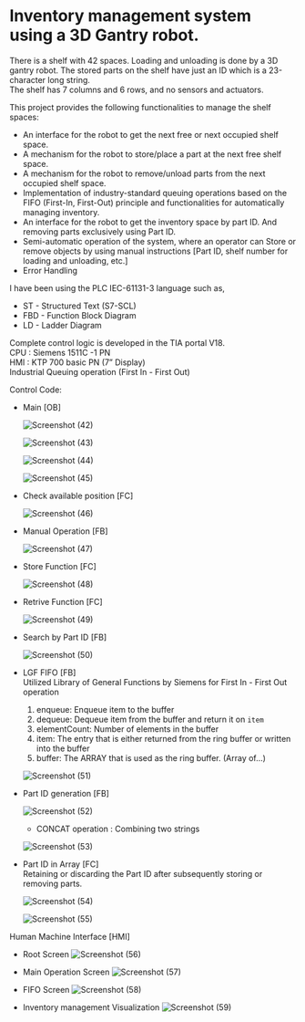 # Inventory management system using a 3D Gantry robot.
There is a shelf with 42 spaces. Loading and unloading is done by a 3D gantry robot. The stored parts on the shelf have just an ID which is a 23-character long string.  
The shelf has 7 columns and 6 rows, and no sensors and actuators.  
  
This project provides the following functionalities to manage the shelf spaces:  
- An interface for the robot to get the next free or next occupied shelf space.
- A mechanism for the robot to store/place a part at the next free shelf space.
- A mechanism for the robot to remove/unload parts from the next occupied shelf space.
- Implementation of industry-standard queuing operations based on the FIFO (First-In, First-Out) principle and functionalities for automatically managing inventory.
- An interface for the robot to get the inventory space by part ID. And removing parts exclusively using Part ID.
- Semi-automatic operation of the system, where an operator can Store or remove objects by using manual instructions [Part ID, shelf number for loading and unloading, etc.]
- Error Handling


  
I have been using the PLC IEC-61131-3 language such as,  
- ST - Structured Text (S7-SCL)
- FBD - Function Block Diagram
- LD - Ladder Diagram

Complete control logic is developed in the TIA portal V18.  
CPU : Siemens 1511C -1 PN  
HMI : KTP 700 basic PN (7” Display)  
Industrial Queuing operation (First In - First Out)

Control Code:  
- Main [OB]
  
  ![Screenshot (42)](https://github.com/riitesh07/Inventory-Management-System-for-a-3D-Gantry-Robot/assets/68095076/51e6f95b-7700-4168-af98-66395d623a69)

      
  ![Screenshot (43)](https://github.com/riitesh07/Inventory-Management-System-for-a-3D-Gantry-Robot/assets/68095076/8d0b81dc-ac1f-4d8c-8a4b-e398951323de)
  
  ![Screenshot (44)](https://github.com/riitesh07/Inventory-Management-System-for-a-3D-Gantry-Robot/assets/68095076/c765a986-7c0d-47a3-90b4-dba773b1be49)

  ![Screenshot (45)](https://github.com/riitesh07/Inventory-Management-System-for-a-3D-Gantry-Robot/assets/68095076/922542f1-3ecd-469d-9aa5-81a87d23b9ff)

- Check available position [FC]

  ![Screenshot (46)](https://github.com/riitesh07/Inventory-Management-System-for-a-3D-Gantry-Robot/assets/68095076/edcb473a-fd33-4020-9ce8-b466e618d16a)

- Manual Operation [FB]
    
  ![Screenshot (47)](https://github.com/riitesh07/Inventory-Management-System-for-a-3D-Gantry-Robot/assets/68095076/e3d63e2c-1afe-4817-9023-c96ac044364f)

- Store Function [FC]

    ![Screenshot (48)](https://github.com/riitesh07/Inventory-Management-System-for-a-3D-Gantry-Robot/assets/68095076/75ae01f7-7c7a-4f4e-95f7-86e764ec9b45)
- Retrive Function [FC]

    ![Screenshot (49)](https://github.com/riitesh07/Inventory-Management-System-for-a-3D-Gantry-Robot/assets/68095076/7a48b0b8-49f6-4f88-91f3-9cc25bbb6929)
  
- Search by Part ID [FB]

    ![Screenshot (50)](https://github.com/riitesh07/Inventory-Management-System-for-a-3D-Gantry-Robot/assets/68095076/1cd4368c-7830-4915-a8f7-724ba0b86627)

- LGF FIFO [FB]  
    Utilized Library of General Functions by Siemens for First In - First Out operation
    1. enqueue: Enqueue item to the buffer
    2. dequeue: Dequeue item from the buffer and return it on `item`
    3. elementCount: Number of elements in the buffer
    4. item: The entry that is either returned from the ring buffer or written into the buffer
    5. buffer: The ARRAY that is used as the ring buffer. (Array of…)

   ![Screenshot (51)](https://github.com/riitesh07/Inventory-Management-System-for-a-3D-Gantry-Robot/assets/68095076/26663e7c-02da-4587-ba02-5c7cdd04bdd6)

- Part ID generation [FB]

  ![Screenshot (52)](https://github.com/riitesh07/Inventory-Management-System-for-a-3D-Gantry-Robot/assets/68095076/592e9e2f-dd6e-4615-8f51-c3cb06f9bc10)
  
  - CONCAT operation : Combining two strings

  ![Screenshot (53)](https://github.com/riitesh07/Inventory-Management-System-for-a-3D-Gantry-Robot/assets/68095076/564604a8-bee8-4e67-a52f-2918ca03ab60)

- Part ID in Array [FC]  
   Retaining or discarding the Part ID after subsequently storing or removing parts.

  ![Screenshot (54)](https://github.com/riitesh07/Inventory-Management-System-for-a-3D-Gantry-Robot/assets/68095076/f1e1f0f3-fdb1-4079-b4a7-f6d1b530a46f)

  ![Screenshot (55)](https://github.com/riitesh07/Inventory-Management-System-for-a-3D-Gantry-Robot/assets/68095076/450c3460-94ff-4948-ba6d-8bf97d15ee56)

Human Machine Interface [HMI]

- Root Screen
  ![Screenshot (56)](https://github.com/riitesh07/Inventory-Management-System-for-a-3D-Gantry-Robot/assets/68095076/1c7a29a0-0960-4e46-b737-1687f7c458a0)

- Main Operation Screen
  ![Screenshot (57)](https://github.com/riitesh07/Inventory-Management-System-for-a-3D-Gantry-Robot/assets/68095076/6a8892fe-e20c-4517-bce7-f35a9f8e93e6)

- FIFO Screen
  ![Screenshot (58)](https://github.com/riitesh07/Inventory-Management-System-for-a-3D-Gantry-Robot/assets/68095076/5a320aa1-9b2f-4b4a-a2f1-8fdc085330b4)

- Inventory management Visualization
  ![Screenshot (59)](https://github.com/riitesh07/Inventory-Management-System-for-a-3D-Gantry-Robot/assets/68095076/4a9903f1-4192-4afb-a10c-45a7cd59c151)









